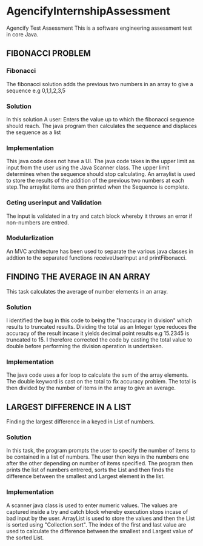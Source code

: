 # AgencifyInternshipAssessment
Agencify Test Assessment
This is a software engineering assessment test in core Java.


## FIBONACCI PROBLEM

### Fibonacci
The fibonacci solution adds the previous two numbers in an array to give a sequence e.g 0,1,1,2,3,5

### Solution
In this solution A user:
Enters the value up to which the fibonacci sequence should reach. The java program then calculates the sequence and displaces the sequence as a list

### Implementation
This java code does not have a UI. The java code takes in the upper limit as input from the user using the Java Scanner class. The upper limit determines when the sequence should stop calculating.
An arraylist is used to store the results of the addition of the previous two numbers at each step.The arraylist items are then printed when the Sequence is complete.

### Geting userinput and Validation
The input is validated in a try and catch block whereby it throws an error if non-numbers are entred.

### Modularlization 
An MVC architecture has been used to separate the various java classes in addtion to the separated functions receiveUserInput and printFibonacci.



## FINDING THE AVERAGE IN AN ARRAY
This task calculates the average of number elements in an array.

### Solution
I identified the bug in this code to being the "Inaccuracy in division" which results to truncated results. Dividing the total as an Integer type reduces the accuracy of the result incase it yields decimal point results e.g 15.2345 is truncated to 15. I therefore corrected the code by casting the total value to double before performing the division operation is undertaken.  

### Implementation
The java code uses a for loop to calculate the sum of the array elements. The double keyword is cast on the total to fix accuracy problem. The total is then divided by the number of items in the array to give an average.



## LARGEST DIFFERENCE IN A LIST
Finding the largest difference in a keyed in List of numbers.

### Solution
In this task, the program prompts the user to specify the number of items to be contained in a list of numbers. The user then keys in the numbers one after the other depending on number of items specified. The program then prints the list of numbers entrered, sorts the List and then finds the difference between the smallest and Largest element in the list.

### Implementation
A scanner java class is used to enter numeric values. The values are captured inside a try and catch block whereby execution stops incase of bad input by the user. ArrayList is used to store the values and then the List is sorted using "Collection.sort". The index of the first and last value are used to calculate the difference between the smallest and Largest value of the sorted List.  


